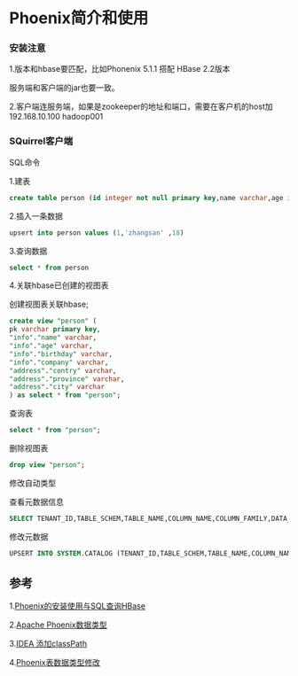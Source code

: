 # Phoenix简介和使用

### 安装注意

1.版本和hbase要匹配，比如Phonenix 5.1.1 搭配 HBase 2.2版本

服务端和客户端的jar也要一致。

2.客户端连服务端，如果是zookeeper的地址和端口，需要在客户机的host加192.168.10.100 hadoop001



### SQuirrel客户端

SQL命令

1.建表

```sql
create table person (id integer not null primary key,name varchar,age integer)
```



2.插入一条数据

```sql
upsert into person values (1,'zhangsan' ,18)
```



3.查询数据

```sql
select * from person
```



4.关联hbase已创建的视图表

创建视图表关联hbase;

```sql
create view "person" (
pk varchar primary key,
"info"."name" varchar,
"info"."age" varchar,
"info"."birthday" varchar,
"info"."company" varchar,
"address"."contry" varchar,
"address"."province" varchar,
"address"."city" varchar
) as select * from "person";
```



查询表

```sql
select * from "person";
```



删除视图表

```sql
drop view "person";
```



修改自动类型

查看元数据信息

```SQL
SELECT TENANT_ID,TABLE_SCHEM,TABLE_NAME,COLUMN_NAME,COLUMN_FAMILY,DATA_TYPE,COLUMN_SIZE,DECIMAL_DIGITS FROM SYSTEM.CATALOG WHERE TABLE_NAME= 'GB32960_TRACK';
```

修改元数据

```sql
UPSERT INTO SYSTEM.CATALOG (TENANT_ID,TABLE_SCHEM,TABLE_NAME,COLUMN_NAME,COLUMN_FAMILY,DATA_TYPE) VALUES ('','','GB32960_TRACK','CAR_STATUS','0',5);
```





## 参考

1.[Phoenix的安装使用与SQL查询HBase](https://www.cnblogs.com/frankdeng/p/9536450.html)

2.[Apache Phoenix数据类型](https://www.cnblogs.com/sh425/p/7274249.html)

3.[IDEA 添加classPath](https://blog.csdn.net/t95921/article/details/53585225)

4.[Phoenix表数据类型修改](https://blog.csdn.net/yuanhaiwn/article/details/82141923)
